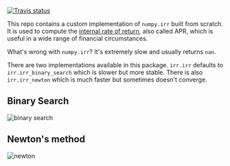 [![Travis status](https://img.shields.io/travis/better/irr/master.svg?style=flat)](https://travis-ci.org/better/irr)

This repo contains a custom implementation of `numpy.irr` built from scratch. It is used to compute the [internal rate of return](https://en.wikipedia.org/wiki/Internal_rate_of_return), also called APR, which is useful in a wide range of financial circumstances.

What's wrong with `numpy.irr`? It's extremely slow and usually returns `nan`.

There are two implementations available in this package. `irr.irr` defaults to `irr.irr_binary_search` which is slower but more stable. There is also `irr.irr_newton` which is much faster but sometimes doesn't converge.

Binary Search
-------------

![binary search](https://raw.githubusercontent.com/better/irr/master/binary_search.gif)

Newton's method
-------------

![newton](https://raw.githubusercontent.com/better/irr/master/newton.gif)
